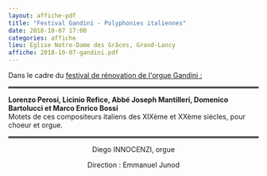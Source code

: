 ```yaml
---
layout: affiche-pdf
title: "Festival Gandini - Polyphonies italiennes"
date: 2018-10-07 17:00
categories: affiche
lieu: Eglise Notre-Dame des Grâces, Grand-Lancy
affiche: 2018-10-07-gandini.pdf
---
```


Dans le cadre du <a href="http://www.festivalgandini.org">festival de rénovation de l'orgue Gandini :</a>

<hr style="border-top: 3px double #8c8b8b"/>

**Lorenzo Perosi, Licinio Refice, Abbé Joseph Mantilleri, Domenico Bartolucci et Marco Enrico Bossi**  
Motets de ces compositeurs italiens des XIXème et XXème siècles, pour choeur et orgue.

<hr style="border-top: 3px double #8c8b8b"/>

<p style="text-align: center">
Diego INNOCENZI, orgue
</p>
<p style="text-align: center">
Direction : Emmanuel Junod
</p>

